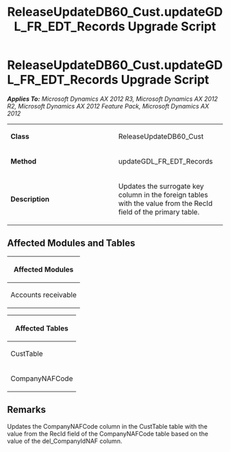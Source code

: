 ﻿---
title: ReleaseUpdateDB60_Cust.updateGDL_FR_EDT_Records Upgrade Script
TOCTitle: ReleaseUpdateDB60_Cust.updateGDL_FR_EDT_Records Upgrade Script
ms:assetid: 6a13619d-b5f6-5582-c03d-02c0411fb7cd
ms:mtpsurl: https://msdn.microsoft.com/en-us/library/JJ685649(v=AX.60)
ms:contentKeyID: 49708851
ms.date: 05/18/2015
mtps_version: v=AX.60
---

# ReleaseUpdateDB60\_Cust.updateGDL\_FR\_EDT\_Records Upgrade Script 


_**Applies To:** Microsoft Dynamics AX 2012 R3, Microsoft Dynamics AX 2012 R2, Microsoft Dynamics AX 2012 Feature Pack, Microsoft Dynamics AX 2012_

<table>
<colgroup>
<col style="width: 50%" />
<col style="width: 50%" />
</colgroup>
<tbody>
<tr class="odd">
<td><p><strong>Class</strong></p></td>
<td><p>ReleaseUpdateDB60_Cust</p></td>
</tr>
<tr class="even">
<td><p><strong>Method</strong></p></td>
<td><p>updateGDL_FR_EDT_Records</p></td>
</tr>
<tr class="odd">
<td><p><strong>Description</strong></p></td>
<td><p>Updates the surrogate key column in the foreign tables with the value from the RecId field of the primary table.</p></td>
</tr>
</tbody>
</table>


## Affected Modules and Tables

<table>
<colgroup>
<col style="width: 100%" />
</colgroup>
<thead>
<tr class="header">
<th><p>Affected Modules</p></th>
</tr>
</thead>
<tbody>
<tr class="odd">
<td><p>Accounts receivable</p></td>
</tr>
</tbody>
</table>


<table>
<colgroup>
<col style="width: 100%" />
</colgroup>
<thead>
<tr class="header">
<th><p>Affected Tables</p></th>
</tr>
</thead>
<tbody>
<tr class="odd">
<td><p>CustTable</p></td>
</tr>
<tr class="even">
<td><p>CompanyNAFCode</p></td>
</tr>
</tbody>
</table>


## Remarks

Updates the CompanyNAFCode column in the CustTable table with the value from the RecId field of the CompanyNAFCode table based on the value of the del\_CompanyIdNAF column.

  


